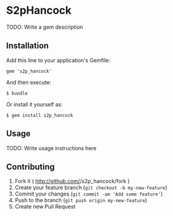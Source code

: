 # S2pHancock

TODO: Write a gem description

## Installation

Add this line to your application's Gemfile:

    gem 's2p_hancock'

And then execute:

    $ bundle

Or install it yourself as:

    $ gem install s2p_hancock

## Usage

TODO: Write usage instructions here

## Contributing

1. Fork it ( http://github.com/<my-github-username>/s2p_hancock/fork )
2. Create your feature branch (`git checkout -b my-new-feature`)
3. Commit your changes (`git commit -am 'Add some feature'`)
4. Push to the branch (`git push origin my-new-feature`)
5. Create new Pull Request
